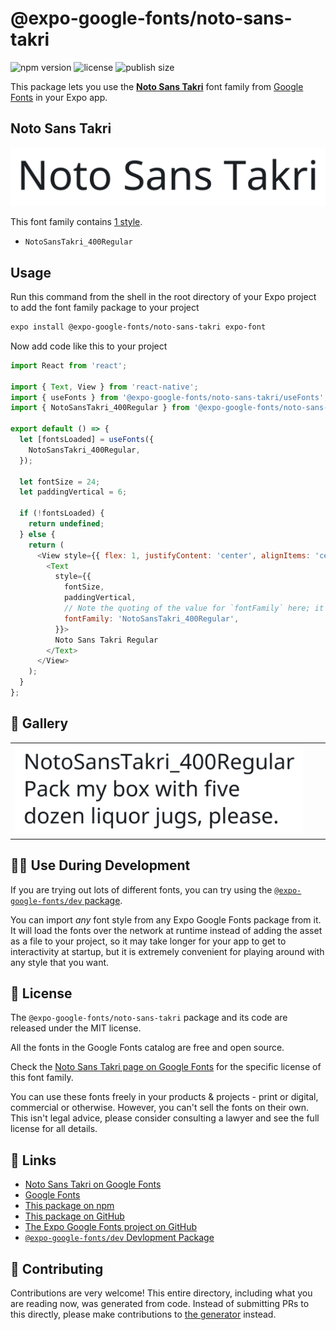 # @expo-google-fonts/noto-sans-takri

![npm version](https://flat.badgen.net/npm/v/@expo-google-fonts/noto-sans-takri)
![license](https://flat.badgen.net/github/license/expo/google-fonts)
![publish size](https://flat.badgen.net/packagephobia/install/@expo-google-fonts/noto-sans-takri)

This package lets you use the [**Noto Sans Takri**](https://fonts.google.com/specimen/Noto+Sans+Takri) font family from [Google Fonts](https://fonts.google.com/) in your Expo app.

## Noto Sans Takri

![Noto Sans Takri](./font-family.png)

This font family contains [1 style](#-gallery).

- `NotoSansTakri_400Regular`

## Usage

Run this command from the shell in the root directory of your Expo project to add the font family package to your project
```sh
expo install @expo-google-fonts/noto-sans-takri expo-font
```

Now add code like this to your project
```js
import React from 'react';

import { Text, View } from 'react-native';
import { useFonts } from '@expo-google-fonts/noto-sans-takri/useFonts';
import { NotoSansTakri_400Regular } from '@expo-google-fonts/noto-sans-takri/400Regular';

export default () => {
  let [fontsLoaded] = useFonts({
    NotoSansTakri_400Regular,
  });

  let fontSize = 24;
  let paddingVertical = 6;

  if (!fontsLoaded) {
    return undefined;
  } else {
    return (
      <View style={{ flex: 1, justifyContent: 'center', alignItems: 'center' }}>
        <Text
          style={{
            fontSize,
            paddingVertical,
            // Note the quoting of the value for `fontFamily` here; it expects a string!
            fontFamily: 'NotoSansTakri_400Regular',
          }}>
          Noto Sans Takri Regular
        </Text>
      </View>
    );
  }
};

```

## 🔡 Gallery


||||
|-|-|-|
|![NotoSansTakri_400Regular](.//400Regular/NotoSansTakri_400Regular.ttf.png)||||


## 👩‍💻 Use During Development

If you are trying out lots of different fonts, you can try using the [`@expo-google-fonts/dev` package](https://github.com/freeboub/google-fonts/tree/master/font-packages/dev#readme).

You can import *any* font style from any Expo Google Fonts package from it. It will load the fonts
over the network at runtime instead of adding the asset as a file to your project, so it may take longer
for your app to get to interactivity at startup, but it is extremely convenient
for playing around with any style that you want.

## 📖 License

The `@expo-google-fonts/noto-sans-takri` package and its code are released under the MIT license.

All the fonts in the Google Fonts catalog are free and open source.

Check the [Noto Sans Takri page on Google Fonts](https://fonts.google.com/specimen/Noto+Sans+Takri) for the specific license of this font family.

You can use these fonts freely in your products & projects - print or digital, commercial or otherwise. However, you can't sell the fonts on their own. This isn't legal advice, please consider consulting a lawyer and see the full license for all details.

## 🔗 Links

- [Noto Sans Takri on Google Fonts](https://fonts.google.com/specimen/Noto+Sans+Takri)
- [Google Fonts](https://fonts.google.com/)
- [This package on npm](https://www.npmjs.com/package/@expo-google-fonts/noto-sans-takri)
- [This package on GitHub](https://github.com/freeboub/google-fonts/tree/master/font-packages/noto-sans-takri)
- [The Expo Google Fonts project on GitHub](https://github.com/freeboub/google-fonts)
- [`@expo-google-fonts/dev` Devlopment Package](https://github.com/freeboub/google-fonts/tree/master/font-packages/dev)

## 🤝 Contributing

Contributions are very welcome! This entire directory, including what you are reading now, was generated from code. Instead of submitting PRs to this directly, please make contributions to [the generator](https://github.com/freeboub/google-fonts/tree/master/packages/generator) instead.
